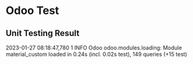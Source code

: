 # Odoo Test
## Unit Testing Result
2023-01-27 08:18:47,780 1 INFO Odoo odoo.modules.loading: Module material_custom loaded in 0.24s (incl. 0.02s test), 149 queries (+15 test) 
